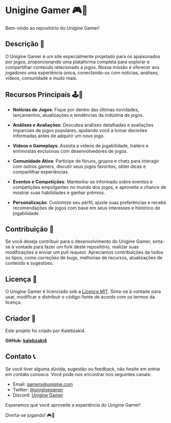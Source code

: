 # Unigine Gamer 🎮🎉

Bem-vindo ao repositório do Unigine Gamer!

## Descrição 📜

O Unigine Gamer é um site especialmente projetado para os apaixonados por jogos, proporcionando uma plataforma completa para explorar e compartilhar conteúdo relacionado a jogos. Nossa missão é oferecer aos jogadores uma experiência única, conectando-os com notícias, análises, vídeos, comunidade e muito mais.

## Recursos Principais 🕹️📰

- **Notícias de Jogos**: Fique por dentro das últimas novidades, lançamentos, atualizações e tendências da indústria de jogos.

- **Análises e Avaliações**: Descubra análises detalhadas e avaliações imparciais de jogos populares, ajudando você a tomar decisões informadas antes de adquirir um novo jogo.

- **Vídeos e Gameplays**: Assista a vídeos de jogabilidade, trailers e entrevistas exclusivas com desenvolvedores de jogos.

- **Comunidade Ativa**: Participe de fóruns, grupos e chats para interagir com outros gamers, discutir seus jogos favoritos, obter dicas e compartilhar experiências.

- **Eventos e Competições**: Mantenha-se informado sobre eventos e competições empolgantes no mundo dos jogos, e aproveite a chance de mostrar suas habilidades e ganhar prêmios.

- **Personalização**: Customize seu perfil, ajuste suas preferências e receba recomendações de jogos com base em seus interesses e histórico de jogabilidade.

## Contribuição 🤝

Se você deseja contribuir para o desenvolvimento do Unigine Gamer, sinta-se à vontade para fazer um fork deste repositório, realizar suas modificações e enviar um pull request. Apreciamos contribuições de todos os tipos, como correções de bugs, melhorias de recursos, atualizações de conteúdo e sugestões.

## Licença 📜

O Unigine Gamer é licenciado sob a [Licença MIT](LICENSE). Sinta-se à vontade para usar, modificar e distribuir o código-fonte de acordo com os termos da licença.

## Criador 👤

Este projeto foi criado por Kalebzaki4.

**GitHub: [kalebzaki4](https://github.com/kalebzaki4)**

## Contato 📞

Se você tiver alguma dúvida, sugestão ou feedback, não hesite em entrar em contato conosco. Você pode nos encontrar nos seguintes canais:

- Email: [gamers@unigine.com](mailto:gamers@unigine.com)
- Twitter: [@uniginegamer](https://twitter.com/uniginegamer)
- Discord: [Unigine Gamer](https://discord.gg/uniginegamer)

Esperamos que você aproveite a experiência do Unigine Gamer!

Divirta-se jogando! 🎮🎉
